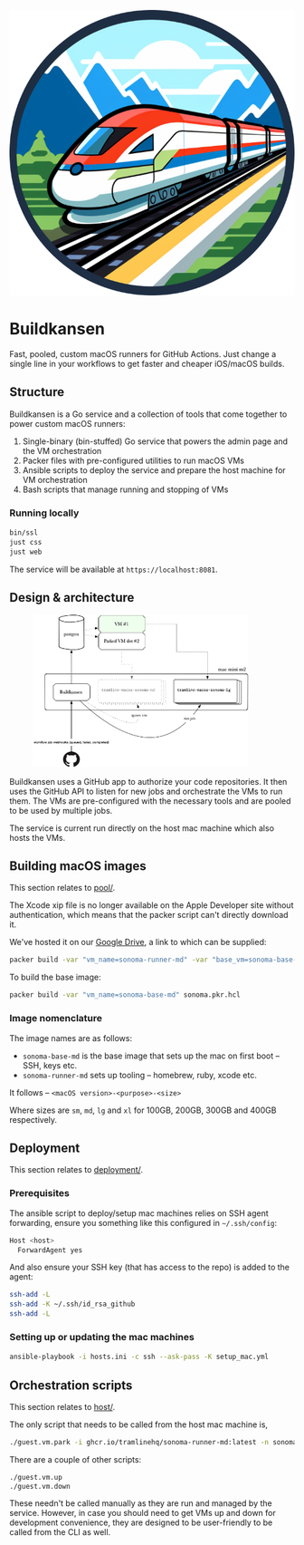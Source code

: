 <p align="center">
  <picture>
    <source media="(prefers-color-scheme: dark)" srcset="art/buildkansen.png">
    <img alt="the tramline logo" src="art/buildkansen.png">
  </picture>
</p>

# Buildkansen

Fast, pooled, custom macOS runners for GitHub Actions. Just change a single line in your workflows to get faster and cheaper iOS/macOS builds.


## Structure

Buildkansen is a Go service and a collection of tools that come together to power custom macOS runners: 

1. Single-binary (bin-stuffed) Go service that powers the admin page and the VM orchestration
2. Packer files with pre-configured utilities to run macOS VMs
3. Ansible scripts to deploy the service and prepare the host machine for VM orchestration
4. Bash scripts that manage running and stopping of VMs

### Running locally

```bash
bin/ssl
just css
just web
```

The service will be available at `https://localhost:8081`.

## Design & architecture

<figure>
  <img alt="setup architecture" src="art/buildkansen-arch@1x.png" width="90%" />
</figure>

Buildkansen uses a GitHub app to authorize your code repositories. It then uses the GitHub API to listen for new jobs and orchestrate the VMs to run them. The VMs are pre-configured with the necessary tools and are pooled to be used by multiple jobs. 

The service is current run directly on the host mac machine which also hosts the VMs.

## Building macOS images

This section relates to [pool/](pool/).

The Xcode xip file is no longer available on the Apple Developer site without authentication, which means that the packer script can't directly download it.

We've hosted it on our [Google Drive](https://drive.usercontent.google.com/download?id=1Xmf1WrxkAThDoQGvxE8Q3_4Jx13i4XHU&export=download&authuser=1&confirm=t&uuid=1d669d53-6e5c-4718-bf6e-ac8f235234d0&at=APZUnTUOFnuG5x973LxfhLqvK60w%3A1706657627430), a link to which can be supplied:

```bash
packer build -var "vm_name=sonoma-runner-md" -var "base_vm=sonoma-base-md" -var "<link to Xcode15.2.xip>" runner.pkr.hcl
```

To build the base image:


```bash
packer build -var "vm_name=sonoma-base-md" sonoma.pkr.hcl
```

### Image nomenclature

The image names are as follows:

- `sonoma-base-md` is the base image that sets up the mac on first boot – SSH, keys etc.
- `sonoma-runner-md` sets up tooling – homebrew, ruby, xcode etc.

It follows – `<macOS version>-<purpose>-<size>`

Where sizes are `sm`, `md`, `lg` and `xl` for 100GB, 200GB, 300GB and 400GB respectively.

## Deployment

This section relates to [deployment/](deployment/).

### Prerequisites

The ansible script to deploy/setup mac machines relies on SSH agent forwarding, ensure you something like this configured in `~/.ssh/config`:

```bash
Host <host>
  ForwardAgent yes
```

And also ensure your SSH key (that has access to the repo) is added to the agent:

```bash
ssh-add -L
ssh-add -K ~/.ssh/id_rsa_github
ssh-add -L
```

### Setting up or updating the mac machines

```bash
ansible-playbook -i hosts.ini -c ssh --ask-pass -K setup_mac.yml
```

## Orchestration scripts

This section relates to [host/](host/).

The only script that needs to be called from the host mac machine is,

```bash
./guest.vm.park -i ghcr.io/tramlinehq/sonoma-runner-md:latest -n sonoma-runner-md -l tramline-macos-sonoma-md
```

There are a couple of other scripts:

```
./guest.vm.up
./guest.vm.down
```

These needn't be called manually as they are run and managed by the service. However, in case you should need to get VMs up and down for development convenience, they are designed to be user-friendly to be called from the CLI as well.
